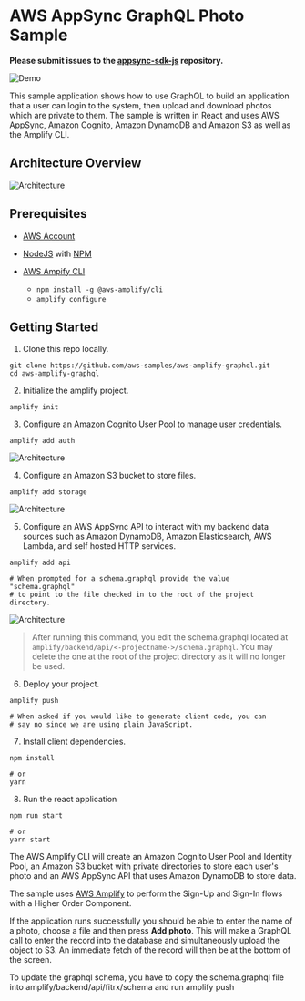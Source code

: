 # AWS AppSync GraphQL Photo Sample

**Please submit issues to the [appsync-sdk-js](https://github.com/awslabs/aws-mobile-appsync-sdk-js/issues) repository.**

![Demo](public/demo.gif)

This sample application shows how to use GraphQL to build an application that a user can login to the system, then upload and download photos which are private to them. The sample is written in React and uses AWS AppSync, Amazon Cognito, Amazon DynamoDB and Amazon S3 as well as the Amplify CLI.

## Architecture Overview

![Architecture](public/architecture_diagram.png)

## Prerequisites
+ [AWS Account](https://aws.amazon.com/mobile/details/)

+ [NodeJS](https://nodejs.org/en/download/) with [NPM](https://docs.npmjs.com/getting-started/installing-node)

+ [AWS Ampify CLI](https://aws-amplify.github.io/)
  - `npm install -g @aws-amplify/cli`
  - `amplify configure` 

## Getting Started

1. Clone this repo locally.

```
git clone https://github.com/aws-samples/aws-amplify-graphql.git
cd aws-amplify-graphql
```

2. Initialize the amplify project.

```
amplify init
```

3. Configure an Amazon Cognito User Pool to manage user credentials.

```
amplify add auth
```

![Architecture](public/amplify-add-auth.png)

4. Configure an Amazon S3 bucket to store files.

```
amplify add storage
```

![Architecture](public/amplify-add-storage.png)

5. Configure an AWS AppSync API to interact with my backend data sources such as Amazon DynamoDB, Amazon Elasticsearch, AWS Lambda, and self hosted HTTP services. 

```
amplify add api

# When prompted for a schema.graphql provide the value "schema.graphql"
# to point to the file checked in to the root of the project directory.
```

![Architecture](public/amplify-add-api.png)

> After running this command, you edit the schema.graphql located at `amplify/backend/api/<-projectname->/schema.graphql`. You may delete the one at the root of the project directory as it will no longer be used.

6. Deploy your project.

```
amplify push

# When asked if you would like to generate client code, you can
# say no since we are using plain JavaScript.
```

7. Install client dependencies.

```
npm install

# or
yarn
```

8. Run the react application

```
npm run start

# or
yarn start
```

The AWS Amplify CLI will create an Amazon Cognito User Pool and Identity Pool, an Amazon S3 bucket with private directories to store each user's photo and an AWS AppSync API that uses Amazon DynamoDB to store data.

The sample uses [AWS Amplify](https://github.com/aws/aws-amplify) to perform the Sign-Up and Sign-In flows with a Higher Order Component.

If the application runs successfully you should be able to enter the name of a photo, choose a file and then press **Add photo**. This will make a GraphQL call to enter the record into the database and simultaneously upload the object to S3. An immediate fetch of the record will then be at the bottom of the screen.

To update the graphql schema, you have to copy the schema.graphql file into
amplify/backend/api/fitrx/schema and run amplify push


